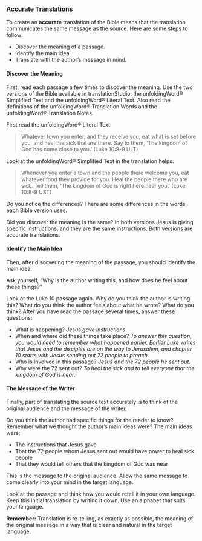 
### Accurate Translations

To create an **accurate** translation of the Bible means that the translation communicates the same message as the source. Here are some steps to follow:

* Discover the meaning of a passage.
* Identify the main idea.
* Translate with the author’s message in mind.

#### Discover the Meaning

First, read each passage a few times to discover the meaning. Use the two versions of the Bible available in translationStudio: the unfoldingWord® Simplified Text and the unfoldingWord® Literal Text. Also read the definitions of the unfoldingWord® Translation Words and the unfoldingWord® Translation Notes.

First read the unfoldingWord® Literal Text:
> Whatever town you enter, and they receive you, eat what is set before you, and heal the sick that are there. Say to them, ‘The kingdom of God has come close to you.’ (Luke 10:8-9 ULT)

Look at the unfoldingWord® Simplified Text in the translation helps:
> Whenever you enter a town and the people there welcome you, eat whatever food they provide for you. Heal the people there who are sick. Tell them, ‘The kingdom of God is right here near you.’ (Luke 10:8-9 UST)

Do you notice the differences? There are some differences in the words each Bible version uses.

Did you discover the meaning is the same? In both versions Jesus is giving specific instructions, and they are the same instructions. Both versions are accurate translations.

#### Identify the Main Idea

Then, after discovering the meaning of the passage, you should identify the main idea.

Ask yourself, “Why is the author writing this, and how does he feel about these things?”

Look at the Luke 10 passage again. Why do you think the author is writing this? What do you think the author feels about what he wrote? What do you think? After you have read the passage several times, answer these questions:

* What is happening? *Jesus gave instructions*.
* When and where did these things take place? *To answer this question, you would need to remember what happened earlier. Earlier Luke writes that Jesus and the disciples are on the way to Jerusalem, and chapter 10 starts with Jesus sending out 72 people to preach*.
* Who is involved in this passage? *Jesus and the 72 people he sent out*.
* Why were the 72 sent out? *To heal the sick and to tell everyone that the kingdom of God is near*.

#### The Message of the Writer

Finally, part of translating the source text accurately is to think of the original audience and the message of the writer.

Do you think the author had specific things for the reader to know? Remember what we thought the author’s main ideas were? The main ideas were:

* The instructions that Jesus gave
* That the 72 people whom Jesus sent out would have power to heal sick people
* That they would tell others that the kingdom of God was near

This is the message to the original audience. Allow the same message to come clearly into your mind in the target language.

Look at the passage and think how you would retell it in your own language. Keep this initial translation by writing it down. Use an alphabet that suits your language.

**Remember:** Translation is re-telling, as exactly as possible, the meaning of the original message in a way that is clear and natural in the target language.
